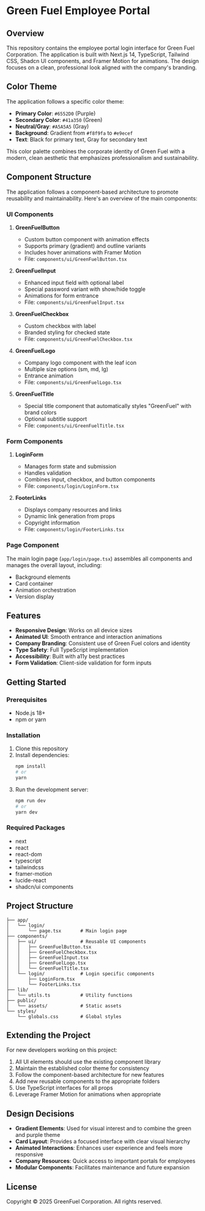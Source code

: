 # Green Fuel Employee Portal

## Overview

This repository contains the employee portal login interface for Green Fuel Corporation. The application is built with Next.js 14, TypeScript, Tailwind CSS, Shadcn UI components, and Framer Motion for animations. The design focuses on a clean, professional look aligned with the company's branding.

## Color Theme

The application follows a specific color theme:

- **Primary Color**: `#6552D0` (Purple)
- **Secondary Color**: `#41a350` (Green)
- **Neutral/Gray**: `#A5A5A5` (Gray)
- **Background**: Gradient from `#f8f9fa` to `#e9ecef`
- **Text**: Black for primary text, Gray for secondary text

This color palette combines the corporate identity of Green Fuel with a modern, clean aesthetic that emphasizes professionalism and sustainability.

## Component Structure

The application follows a component-based architecture to promote reusability and maintainability. Here's an overview of the main components:

### UI Components

1. **GreenFuelButton**
   - Custom button component with animation effects
   - Supports primary (gradient) and outline variants
   - Includes hover animations with Framer Motion
   - File: `components/ui/GreenFuelButton.tsx`

2. **GreenFuelInput**
   - Enhanced input field with optional label
   - Special password variant with show/hide toggle
   - Animations for form entrance
   - File: `components/ui/GreenFuelInput.tsx`

3. **GreenFuelCheckbox**
   - Custom checkbox with label
   - Branded styling for checked state
   - File: `components/ui/GreenFuelCheckbox.tsx`

4. **GreenFuelLogo**
   - Company logo component with the leaf icon
   - Multiple size options (sm, md, lg)
   - Entrance animation
   - File: `components/ui/GreenFuelLogo.tsx`

5. **GreenFuelTitle**
   - Special title component that automatically styles "GreenFuel" with brand colors
   - Optional subtitle support
   - File: `components/ui/GreenFuelTitle.tsx`

### Form Components

1. **LoginForm**
   - Manages form state and submission
   - Handles validation
   - Combines input, checkbox, and button components
   - File: `components/login/LoginForm.tsx`

2. **FooterLinks**
   - Displays company resources and links
   - Dynamic link generation from props
   - Copyright information
   - File: `components/login/FooterLinks.tsx`

### Page Component

The main login page (`app/login/page.tsx`) assembles all components and manages the overall layout, including:
- Background elements
- Card container
- Animation orchestration
- Version display

## Features

- **Responsive Design**: Works on all device sizes
- **Animated UI**: Smooth entrance and interaction animations
- **Company Branding**: Consistent use of Green Fuel colors and identity
- **Type Safety**: Full TypeScript implementation
- **Accessibility**: Built with a11y best practices
- **Form Validation**: Client-side validation for form inputs

## Getting Started

### Prerequisites

- Node.js 18+
- npm or yarn

### Installation

1. Clone this repository
2. Install dependencies:
   ```bash
   npm install
   # or
   yarn
   ```
3. Run the development server:
   ```bash
   npm run dev
   # or
   yarn dev
   ```

### Required Packages

- next
- react
- react-dom
- typescript
- tailwindcss
- framer-motion
- lucide-react
- shadcn/ui components

## Project Structure

```
├── app/
│   └── login/
│       └── page.tsx       # Main login page
├── components/
│   ├── ui/                # Reusable UI components
│   │   ├── GreenFuelButton.tsx
│   │   ├── GreenFuelCheckbox.tsx
│   │   ├── GreenFuelInput.tsx
│   │   ├── GreenFuelLogo.tsx
│   │   └── GreenFuelTitle.tsx
│   └── login/             # Login specific components
│       ├── LoginForm.tsx
│       └── FooterLinks.tsx
├── lib/
│   └── utils.ts           # Utility functions
├── public/
│   └── assets/            # Static assets
└── styles/
    └── globals.css        # Global styles
```

## Extending the Project

For new developers working on this project:

1. All UI elements should use the existing component library
2. Maintain the established color theme for consistency
3. Follow the component-based architecture for new features
4. Add new reusable components to the appropriate folders
5. Use TypeScript interfaces for all props
6. Leverage Framer Motion for animations when appropriate

## Design Decisions

- **Gradient Elements**: Used for visual interest and to combine the green and purple theme
- **Card Layout**: Provides a focused interface with clear visual hierarchy
- **Animated Interactions**: Enhances user experience and feels more responsive
- **Company Resources**: Quick access to important portals for employees
- **Modular Components**: Facilitates maintenance and future expansion

## License

Copyright © 2025 GreenFuel Corporation. All rights reserved.
